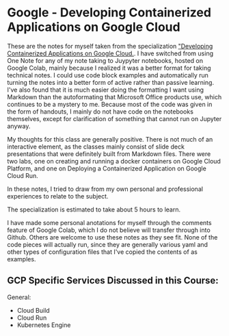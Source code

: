 # Google - Developing Containerized Applications on Google Cloud

These are the notes for myself taken from the specialization ["Developing Containerized Applications on Google Cloud.](https://www.coursera.org/learn/developing-containerized-applications-on-google-cloud). I have switched from using One Note for any of my note taking to Juypyter notebooks, hosted on Google Colab, mainly because I realized it was a better format for taking technical notes. I could use code block examples and automatically run turning the notes into a better form of active rather than passive learning. I've also found that it is much easier doing the formatting I want using Markdown than the autoformating that Microsoft Office products use, which continues to be a mystery to me. Because most of the code was given in the form of handouts, I mainly do not have code on the notebooks themselves, except for clarification of something that cannot run on Jupyter anyway.

My thoughts for this class are generally positive. There is not much of an interactive element, as the classes mainly consist of slide deck presentations that were definitely built from Markdown files. There were two labs, one on creating and running a docker containers on Google Cloud Platform, and one on Deploying a Containerized Application on Google Cloud Run.

In these notes, I tried to draw from my own personal and professional experiences to relate to the subject.

The specialization is estimated to take about 5 hours to learn.

I have made some personal anotations for myself through the comments feature of Google Colab, which I do not believe will transfer through into Github. Others are welcome to use these notes as they see fit. None of the code pieces will actually run, since they are generally various yaml and other types of configuration files that I've copied the contents of as examples.

## GCP Specific Services Discussed in this Course:

General:

* Cloud Build
* Cloud Run
* Kubernetes Engine
